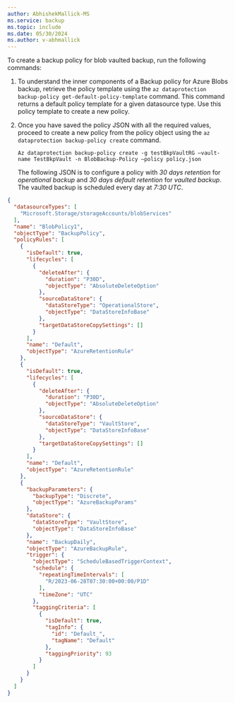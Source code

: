 ```yaml
---
author: AbhishekMallick-MS
ms.service: backup
ms.topic: include
ms.date: 05/30/2024
ms.author: v-abhmallick
---
```


To create a backup policy for blob vaulted backup, run the following commands:

1. To understand the inner components of a Backup policy for Azure Blobs backup, retrieve the policy template using the `az dataprotection backup-policy get-default-policy-template` command. This command returns a default policy template for a given datasource type. Use this policy template to create a new policy.

2. Once you have saved the policy JSON with  all the required values, proceed to create a new policy from the policy object using the `az dataprotection backup-policy create` command.

   ```azurecli-interactive
   Az dataprotection backup-policy create -g testBkpVaultRG –vault-name TestBkpVault -n BlobBackup-Policy –policy policy.json
   ```

   The following JSON is to configure a policy with *30 days retention* for *operational backup* and *30 days default retention* for *vaulted backup*. The vaulted backup is scheduled every day at *7:30 UTC*.

  ```json
  {
    "datasourceTypes": [
      "Microsoft.Storage/storageAccounts/blobServices"
    ],
    "name": "BlobPolicy1",
    "objectType": "BackupPolicy",
    "policyRules": [
      {
        "isDefault": true,
        "lifecycles": [
          {
            "deleteAfter": {
              "duration": "P30D",
              "objectType": "AbsoluteDeleteOption"
            },
            "sourceDataStore": {
              "dataStoreType": "OperationalStore",
              "objectType": "DataStoreInfoBase"
            },
            "targetDataStoreCopySettings": []
          }
        ],
        "name": "Default",
        "objectType": "AzureRetentionRule"
      },
      {
        "isDefault": true,
        "lifecycles": [
          {
            "deleteAfter": {
              "duration": "P30D",
              "objectType": "AbsoluteDeleteOption"
            },
            "sourceDataStore": {
              "dataStoreType": "VaultStore",
              "objectType": "DataStoreInfoBase"
            },
            "targetDataStoreCopySettings": []
          }
        ],
        "name": "Default",
        "objectType": "AzureRetentionRule"
      },
      {
        "backupParameters": {
          "backupType": "Discrete",
          "objectType": "AzureBackupParams"
        },
        "dataStore": {
          "dataStoreType": "VaultStore",
          "objectType": "DataStoreInfoBase"
        },
        "name": "BackupDaily",
        "objectType": "AzureBackupRule",
        "trigger": {
          "objectType": "ScheduleBasedTriggerContext",
          "schedule": {
            "repeatingTimeIntervals": [
              "R/2023-06-28T07:30:00+00:00/P1D"
            ],
            "timeZone": "UTC"
          },
          "taggingCriteria": [
            {
              "isDefault": true,
              "tagInfo": {
                "id": "Default_",
                "tagName": "Default"
              },
              "taggingPriority": 93
            }
          ]
        }
      }
    ]
  }

  ```